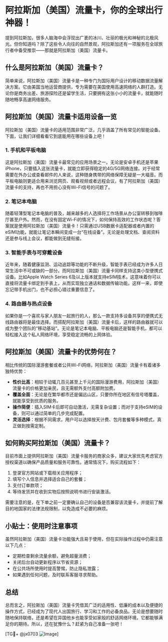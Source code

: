 # 阿拉斯加（美国）流量卡，你的全球出行神器！

提到阿拉斯加，很多人脑海中会浮现出广袤的冰川、壮丽的极光和神秘的北极风光。但你知道吗？除了这些令人向往的自然景观，阿拉斯加还有一项服务在全球旅行者中备受推崇——那就是阿拉斯加（美国）流量卡。

## 什么是阿拉斯加（美国）流量卡？

简单来说，阿拉斯加（美国）流量卡是一种专门为国际用户设计的移动数据流量解决方案。它由美国当地运营商提供，专为需要在美国使用高速网络的人群打造。无论你是商务出差、旅游探险还是留学生活，只要拥有这张小小的流量卡，就能随时随地畅享高速网络服务。

## 阿拉斯加（美国）流量卡适用设备一览

阿拉斯加（美国）流量卡的适用范围非常广泛，几乎涵盖了所有常见的智能设备。下面，让我们详细看看它到底能用在哪些设备上吧！

### 1. 手机和平板电脑

这是阿拉斯加（美国）流量卡最常见的应用场景之一。无论是安卓手机还是苹果iPhone，只要插入这张流量卡，就能立即获得稳定的4G/5G网络连接。对于经常需要在外办公或查看邮件的人来说，这种随身携带的网络保障无疑是一大福音。而平板电脑则更适合用来浏览网页、观看视频或者远程会议，有了阿拉斯加（美国）流量卡的支持，再也不用担心没有Wi-Fi信号的问题了。

### 2. 笔记本电脑

随着轻薄型笔记本电脑的普及，越来越多的人选择将工作场景从办公室转移到咖啡厅甚至户外。然而，在没有固定Wi-Fi的情况下，如何保持高效的工作状态呢？答案就是使用阿拉斯加（美国）流量卡！只需通过USB数据卡适配器或者内置的eSIM功能，就能让笔记本瞬间变成一台“在线设备”。无论是处理文档、查阅资料还是参与线上会议，都能做到无缝衔接。

### 3. 智能手表与可穿戴设备

近年来，随着健康监测、运动追踪等功能的不断升级，智能手表已经成为许多人日常生活中不可或缺的一部分。而阿拉斯加（美国）流量卡同样支持这类小型便携式设备。比如Apple Watch Series 6及以上版本就支持eSIM技术，这意味着你可以直接将流量卡绑定到手表上，从而实现独立通话和数据传输功能。这样一来，即使忘记带手机出门，也不必担心错过重要信息了。

### 4. 路由器与热点设备

如果你是一个喜欢与家人朋友一起旅行的人，那么一款支持多设备共享的便携式无线路由器将是最佳选择。而搭配阿拉斯加（美国）流量卡后，这样的路由器就可以成为整个团队的“移动基站”。无论是笔记本电脑、平板电脑还是智能手机，都可以轻松接入这个私人网络环境，享受稳定流畅的上网体验。

## 阿拉斯加（美国）流量卡的优势何在？

相比传统的国际漫游套餐或者公共Wi-Fi网络，阿拉斯加（美国）流量卡有着诸多独特优势：

- **性价比高**：相较于动辄几百元甚至上千元的国际漫游费用，阿拉斯加（美国）流量卡的价格更加亲民，且无需额外支付高额附加费。
- **覆盖全面**：无论是在繁华都市还是偏远山区，只要你所在地区有信号塔覆盖，就能享受到优质的服务。
- **操作简便**：插入SIM卡后即可自动激活，无需复杂设置；而对于支持eSIM的设备，则可以通过简单的几步完成配置。
- **灵活选择**：根据不同需求，用户可以选择按天计费、包月套餐等多种模式，真正做到按需定制。

## 如何购买阿拉斯加（美国）流量卡？

目前市面上提供阿拉斯加（美国）流量卡服务的商家众多，建议大家优先考虑官方授权渠道以确保产品质量和服务可靠性。通常情况下，购买流程如下：

1. 登录官方网站或下载相关应用程序；
2. 填写个人信息并选择适合自己的套餐；
3. 支付订单款项；
4. 等待发货并在收到实物后按照说明书进行安装激活。

需要注意的是，在下单之前一定要确认自己的设备是否兼容该流量卡，并提前了解目的地国家的法律法规限制，以免造成不必要的麻烦。

## 小贴士：使用时注意事项

虽然阿拉斯加（美国）流量卡功能强大且易于使用，但在实际操作过程中仍需注意以下几点：

- 定期检查剩余流量余额，避免超量消费；
- 关闭后台自动更新程序以节省资源；
- 在公共场所使用时提高警惕，防止隐私泄露；
- 如果遇到任何问题，及时联系客服寻求帮助。

## 总结

总而言之，阿拉斯加（美国）流量卡凭借其广泛的适用性、低廉的成本以及便捷的操作方式，已经成为了现代人出国旅行、学习和工作的必备良品。无论是想要随时随地保持联络，还是希望在异国他乡也能享受如家般的舒适网络环境，它都能够满足你的期待。所以，还在犹豫什么？赶紧为自己准备一张吧！

[TG💪+ @jx0703 ![Image](https://github.com/user-attachments/assets/dbca1d08-cadb-493c-b0ec-ad6f7a83f270)]